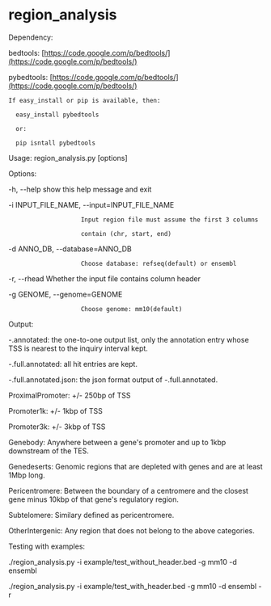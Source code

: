 region_analysis
===============

Dependency:

  bedtools: [https://code.google.com/p/bedtools/](https://code.google.com/p/bedtools/)

  pybedtools: [https://code.google.com/p/bedtools/](https://code.google.com/p/bedtools/)

    If easy_install or pip is available, then:

      easy_install pybedtools

      or:

      pip isntall pybedtools

Usage: region_analysis.py [options]

Options:

  -h, --help            show this help message and exit

  -i INPUT_FILE_NAME, --input=INPUT_FILE_NAME

                        Input region file must assume the first 3 columns

                        contain (chr, start, end)

  -d ANNO_DB, --database=ANNO_DB

                        Choose database: refseq(default) or ensembl

  -r, --rhead           Whether the input file contains column header

  -g GENOME, --genome=GENOME

                        Choose genome: mm10(default)

Output:

  -.annotated: the one-to-one output list, only the annotation entry whose TSS is nearest to the inquiry interval kept.

  -.full.annotated: all hit entries are kept.

  -.full.annotated.json: the json format output of -.full.annotated.
  
  ProximalPromoter: 	+/- 250bp of TSS

  Promoter1k: 	+/- 1kbp of TSS

  Promoter3k: 	+/- 3kbp of TSS

  Genebody: 	Anywhere between a gene's promoter and up to 1kbp downstream of the TES.

  Genedeserts: 	Genomic regions that are depleted with genes and are at least 1Mbp long.

  Pericentromere: 	Between the boundary of a centromere and the closest gene minus 10kbp of that gene's regulatory region.

  Subtelomere: 	Similary defined as pericentromere.

  OtherIntergenic: 	Any region that does not belong to the above categories.

Testing with examples:

./region_analysis.py -i example/test_without_header.bed -g mm10 -d ensembl

./region_analysis.py -i example/test_with_header.bed -g mm10 -d ensembl -r
